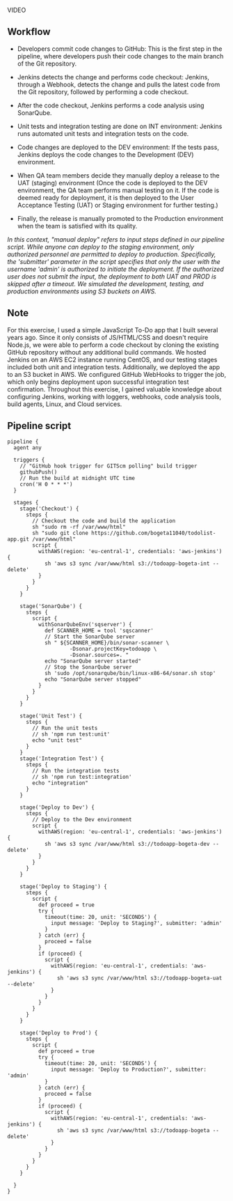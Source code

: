VIDEO

## Workflow

+ Developers commit code changes to GitHub: This is the first step in the pipeline, where developers push their code changes to the main branch of the Git repository.

+ Jenkins detects the change and performs code checkout: Jenkins, through a Webhook, detects the change and pulls the latest code from the Git repository, followed by performing a code checkout.

+ After the code checkout, Jenkins performs a code analysis using SonarQube.

+ Unit tests and integration testing are done on INT environment: Jenkins runs automated unit tests and integration tests on the code.

+ Code changes are deployed to the DEV environment: If the tests pass, Jenkins deploys the code changes to the Development (DEV) environment.

+ When QA team members decide they manually deploy a release to the UAT (staging) environment (Once the code is deployed to the DEV environment, the QA team performs manual testing on it. If the code is deemed ready for deployment, it is then deployed to the User Acceptance Testing (UAT) or Staging environment for further testing.)

+ Finally, the release is manually promoted to the Production environment when the team is satisfied with its quality.

<i>In this context, "manual deploy" refers to input steps defined in our pipeline script. While anyone can deploy to the staging environment, only authorized personnel are permitted to deploy to production. Specifically, the 'submitter' parameter in the script specifies that only the user with the username 'admin' is authorized to initiate the deployment. If the authorized user does not submit the input, the deployment to both UAT and PROD is skipped after a timeout. We simulated the development, testing, and production environments using S3 buckets on AWS.</i>

## Note

For this exercise, I used a simple JavaScript To-Do app that I built several years ago. Since it only consists of JS/HTML/CSS and doesn't require Node.js, we were able to perform a code checkout by cloning the existing GitHub repository without any additional build commands. We hosted Jenkins on an AWS EC2 instance running CentOS, and our testing stages included both unit and integration tests. Additionally, we deployed the app to an S3 bucket in AWS. We configured GitHub WebHooks to trigger the job, which only begins deployment upon successful integration test confirmation. Throughout this exercise, I gained valuable knowledge about configuring Jenkins, working with loggers, webhooks, code analysis tools, build agents, Linux, and Cloud services.

## Pipeline script

```
pipeline {
  agent any

  triggers {
    // "GitHub hook trigger for GITScm polling" build trigger
    githubPush()
    // Run the build at midnight UTC time
    cron('H 0 * * *')
  }

  stages {
    stage('Checkout') {
      steps {
        // Checkout the code and build the application
        sh "sudo rm -rf /var/www/html"
        sh "sudo git clone https://github.com/bogeta11040/todolist-app.git /var/www/html"
        script {
          withAWS(region: 'eu-central-1', credentials: 'aws-jenkins') {
            sh 'aws s3 sync /var/www/html s3://todoapp-bogeta-int --delete'
          }
        }
      }
    }

    stage('SonarQube') {
      steps {
        script {
          withSonarQubeEnv('sqserver') {
            def SCANNER_HOME = tool 'sqscanner'
            // Start the SonarQube server
            sh " ${SCANNER_HOME}/bin/sonar-scanner \
                    -Dsonar.projectKey=todoapp \
                    -Dsonar.sources=. "
            echo "SonarQube server started"
            // Stop the SonarQube server
            sh 'sudo /opt/sonarqube/bin/linux-x86-64/sonar.sh stop'
            echo "SonarQube server stopped"
          }
        }
      }
    }

    stage('Unit Test') {
      steps {
        // Run the unit tests
        // sh 'npm run test:unit'
        echo "unit test"
      }
    }
    stage('Integration Test') {
      steps {
        // Run the integration tests
        // sh 'npm run test:integration'
        echo "integration"
      }
    }

    stage('Deploy to Dev') {
      steps {
        // Deploy to the Dev environment
        script {
          withAWS(region: 'eu-central-1', credentials: 'aws-jenkins') {
            sh 'aws s3 sync /var/www/html s3://todoapp-bogeta-dev --delete'
          }
        }
      }
    }

    stage('Deploy to Staging') {
      steps {
        script {
          def proceed = true
          try {
            timeout(time: 20, unit: 'SECONDS') {
              input message: 'Deploy to Staging?', submitter: 'admin'
            }
          } catch (err) {
            proceed = false
          }
          if (proceed) {
            script {
              withAWS(region: 'eu-central-1', credentials: 'aws-jenkins') {
                sh 'aws s3 sync /var/www/html s3://todoapp-bogeta-uat --delete'
              }
            }
          }
        }
      }
    }

    stage('Deploy to Prod') {
      steps {
        script {
          def proceed = true
          try {
            timeout(time: 20, unit: 'SECONDS') {
              input message: 'Deploy to Production?', submitter: 'admin'
            }
          } catch (err) {
            proceed = false
          }
          if (proceed) {
            script {
              withAWS(region: 'eu-central-1', credentials: 'aws-jenkins') {
                sh 'aws s3 sync /var/www/html s3://todoapp-bogeta --delete'
              }
            }
          }
        }
      }
    }

  }
}
```
